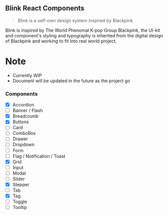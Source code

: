 ## Blink React Components

<!-- markdownlint-enable -->

> Blink is a self-own design system inspired by Blackpink

Blink is inspired by The World Phenomal K-pop Group Blackpink, the UI-kit and
component's styling and typography is inherited from the digital design of
Blackpink and working to fit into real world project.

# Note

- Currently WIP
- Document will be updated in the future as the project go

### Components

- [x] Accordion
- [ ] Banner / Flash
- [x] Breadcrumb
- [x] Buttons
- [ ] Card
- [ ] ComboBox
- [ ] Drawer
- [ ] Dropdown
- [ ] Form
- [ ] Flag / Notification / Toast
- [x] Grid
- [ ] Input
- [ ] Modal
- [ ] Slider
- [x] Stepper
- [ ] Tab
- [x] Tag
- [ ] Toggle
- [ ] Tooltip
